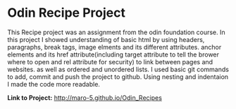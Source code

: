 # Odin Recipe Project 

This Recipe project was an assignment from the odin foundation course.
In this project I showed understanding of basic html by using headers, paragraphs, break tags, image elments and its different attributes. anchor elements and its href attribute(including target attribute to tell the brower where to open and rel attribute for security) to link between pages and websites. as well as ordered and unordered lists.
I used basic git commands to add, commit and push the project to github.
Using nesting and indentaion I made the code more readable.

**Link to Project:** http://maro-5.github.io/Odin_Recipes